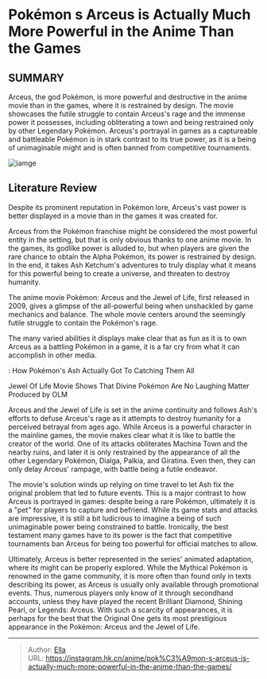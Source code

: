 # Pokémon s Arceus is Actually Much More Powerful in the Anime Than the Games


## SUMMARY 



  Arceus, the god Pokémon, is more powerful and destructive in the anime movie than in the games, where it is restrained by design.   The movie showcases the futile struggle to contain Arceus&#39;s rage and the immense power it possesses, including obliterating a town and being restrained only by other Legendary Pokémon.   Arceus&#39;s portrayal in games as a captureable and battleable Pokémon is in stark contrast to its true power, as it is a being of unimaginable might and is often banned from competitive tournaments.  

![iamge](https://static1.srcdn.com/wordpress/wp-content/uploads/2022/09/Pokemon-Arceus-Artwork.jpg)

## Literature Review

Despite its prominent reputation in Pokémon lore, Arceus&#39;s vast power is better displayed in a movie than in the games it was created for.




Arceus from the Pokémon franchise might be considered the most powerful entity in the setting, but that is only obvious thanks to one anime movie. In the games, its godlike power is alluded to, but when players are given the rare chance to obtain the Alpha Pokémon, its power is restrained by design. In the end, it takes Ash Ketchum&#39;s adventures to truly display what it means for this powerful being to create a universe, and threaten to destroy humanity.




The anime movie Pokémon: Arceus and the Jewel of Life, first released in 2009, gives a glimpse of the all-powerful being when unshackled by game mechanics and balance. The whole movie centers around the seemingly futile struggle to contain the Pokémon&#39;s rage.

          

The many varied abilities it displays make clear that as fun as it is to own Arceus as a battling Pokémon in a game, it is a far cry from what it can accomplish in other media.

 : How   Pokémon&#39;s Ash Actually Got To Catching Them All


 Jewel Of Life Movie Shows That Divine Pokémon Are No Laughing Matter 
Produced by OLM
         




Arceus and the Jewel of Life is set in the anime continuity and follows Ash&#39;s efforts to defuse Arceus&#39;s rage as it attempts to destroy humanity for a perceived betrayal from ages ago. While Arceus is a powerful character in the mainline games, the movie makes clear what it is like to battle the creator of the world. One of its attacks obliterates Machina Town and the nearby ruins, and later it is only restrained by the appearance of all the other Legendary Pokémon, Dialga, Palkia, and Giratina. Even then, they can only delay Arceus&#39; rampage, with battle being a futile endeavor.

The movie&#39;s solution winds up relying on time travel to let Ash fix the original problem that led to future events. This is a major contrast to how Arceus is portrayed in games: despite being a rare Pokémon, ultimately it is a &#34;pet&#34; for players to capture and befriend. While its game stats and attacks are impressive, it is still a bit ludicrous to imagine a being of such unimaginable power being constrained to battle. Ironically, the best testament many games have to its power is the fact that competitive tournaments ban Arceus for being too powerful for official matches to allow.




          

Ultimately, Arceus is better represented in the series&#39; animated adaptation, where its might can be properly explored. While the Mythical Pokémon is renowned in the game community, it is more often than found only in texts describing its power, as Arceus is usually only available through promotional events. Thus, numerous players only know of it through secondhand accounts, unless they have played the recent Brilliant Diamond, Shining Pearl, or Legends: Arceus. With such a scarcity of appearances, it is perhaps for the best that the Original One gets its most prestigious appearance in the Pokémon: Arceus and the Jewel of Life.



---

> Author: [Ella](https://instagram.hk.cn/)  
> URL: https://instagram.hk.cn/anime/pok%C3%A9mon-s-arceus-is-actually-much-more-powerful-in-the-anime-than-the-games/  

